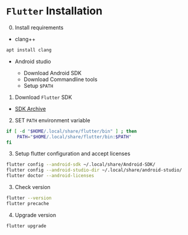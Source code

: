 # `Flutter` Installation

0. Install requirements

- clang++

```bash
apt install clang
```

- Android studio

  - Download Android SDK
  - Download Commandline tools
  - Setup `$PATH`

1. Download `Flutter` SDK
  - [SDK Archive](https://docs.flutter.dev/release/archive)

2. SET `PATH` environment variable

```bash
if [ -d "$HOME/.local/share/flutter/bin" ] ; then
    PATH="$HOME/.local/share/flutter/bin:$PATH"
fi
```

3. Setup flutter configuration and accept licenses

```bash
flutter config --android-sdk ~/.local/share/Android-SDK/
flutter config --android-studio-dir ~/.local/share/android-studio/
flutter doctor --android-licenses
```

3. Check version

```bash
flutter --version
flutter precache
```

4. Upgrade version

```bash
flutter upgrade
```
